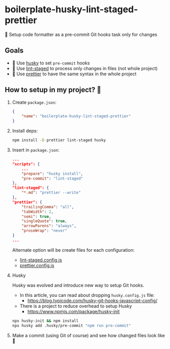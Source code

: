 # boilerplate-husky-lint-staged-prettier

:fork_and_knife: Setup code formatter as a pre-commit Git hooks task only for changes

## Goals

-   🐶 Use [husky] to set `pre-commit` hooks
-   🧱 Use [lint-staged] to process only changes in files (not whole project)
-   🧬 Use [prettier] to have the same syntax in the whole project

## How to setup in my project? 🎉

1. Create `package.json`:

    ```json
    {
        "name": "boilerplate-husky-lint-staged-prettier"
    }
    ```

2. Install deps:

    ```bash
    npm install -D prettier lint-staged husky
    ```

3. Insert in `package.json`:

    ```json
    ...
    "scripts": {
        ...
        "prepare": "husky install",
        "pre-commit": "lint-staged"
    },
    "lint-staged": {
        "*.md": "prettier --write"
    },
    "prettier": {
        "trailingComma": "all",
        "tabWidth": 2,
        "semi": true,
        "singleQuote": true,
        "arrowParens": "always",
        "proseWrap": "never"
    }
    ...
    ```

    Alternate option will be create files for each configuration:

    - [lint-staged.config.js](https://github.com/okonet/lint-staged#filtering-files)
    - [prettier.config.js](https://prettier.io/docs/en/configuration.html)

4. Husky

    Husky was evolved and introduce new way to setup Git hooks.

    - In this article, you can read about dropping `husky.config.js` file:
        - <https://blog.typicode.com/husky-git-hooks-javascript-config/>
    - There is a project to reduce overhead to setup Husky
        - <https://www.npmjs.com/package/husky-init>

    ```bash
    npx husky-init && npm install
    npx husky add .husky/pre-commit "npm run pre-commit"
    ```

5. Make a commit (using Git of course) and see how changed files look like 🎊

[husky]: https://typicode.github.io/husky/
[lint-staged]: https://github.com/okonet/lint-staged
[prettier]: https://github.com/prettier/prettier
[lint-staged.config.js]: https://github.com/piecioshka/boilerplate-husky-lint-staged-prettier/blob/master/lint-staged.config.js
[prettier.config.js]: https://github.com/piecioshka/boilerplate-husky-lint-staged-prettier/blob/master/prettier.config.js
